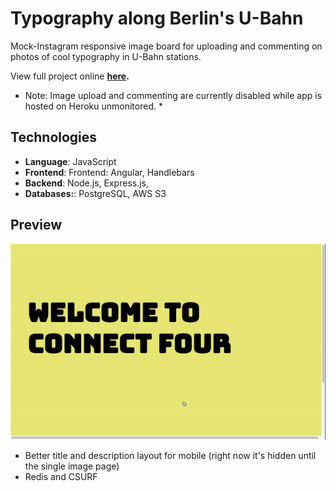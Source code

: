 # Typography along Berlin's U-Bahn

Mock-Instagram responsive image board for uploading and commenting on photos of cool typography in U-Bahn stations.

View full project online **[here](https://u-bahn-typography.herokuapp.com/).**

* Note:  Image upload and commenting are currently disabled while app is hosted on Heroku unmonitored. *

## Technologies
* **Language**: JavaScript
* **Frontend**: Frontend: Angular, Handlebars
* **Backend**: Node.js, Express.js,
* **Databases:**: PostgreSQL, AWS S3

## Preview

![Image Board Preview](https://github.com/kaylarobertson3/connect-four/blob/master/preview.gif
 "Image Board Preview")

<!-- ## Features in progress -->
* Better title and description layout for mobile (right now it's hidden until the single image page)
* Redis and CSURF
